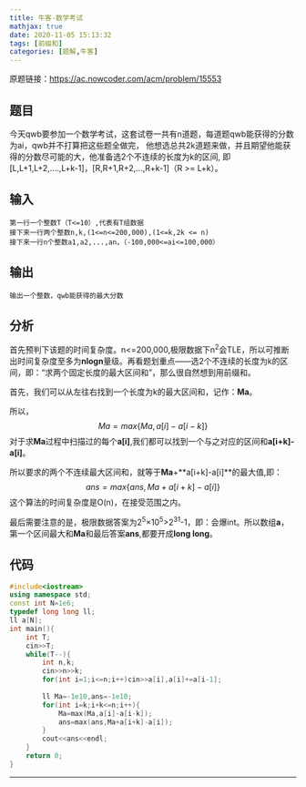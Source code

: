 ```yaml
---
title: 牛客-数学考试
mathjax: true
date: 2020-11-05 15:13:32
tags: [前缀和]
categories: [题解,牛客]
---
```


原题链接：https://ac.nowcoder.com/acm/problem/15553

## 题目

今天qwb要参加一个数学考试，这套试卷一共有n道题，每道题qwb能获得的分数为ai，qwb并不打算把这些题全做完，
 他想选总共2k道题来做，并且期望他能获得的分数尽可能的大，他准备选2个不连续的长度为k的区间,
 即[L,L+1,L+2,....,L+k-1]，[R,R+1,R+2,...,R+k-1]（R >= L+k）。

<!--more-->

## 输入

```
第一行一个整数T（T<=10）,代表有T组数据
接下来一行两个整数n,k,(1<=n<=200,000),(1<=k,2k <= n)
接下来一行n个整数a1,a2,...,an，（-100,000<=ai<=100,000）
```

## 输出

```
输出一个整数，qwb能获得的最大分数
```

## 分析

首先预判下该题的时间复杂度。n<=200,000,极限数据下n<sup>2</sup>会TLE，所以可推断出时间复杂度至多为**nlogn**量级。再看题划重点——选2个不连续的长度为k的区间，即：“求两个固定长度的最大区间和”，那么很自然想到用前缀和。

首先，我们可以从左往右找到一个长度为k的最大区间和，记作：**Ma**。

所以，
$$
Ma=max\left\{Ma,a[i]-a[i-k]\right\}
$$
对于求**Ma**过程中扫描过的每个**a[i]**,我们都可以找到一个与之对应的区间和**a[i+k]-a[i]**。

所以要求的两个不连续最大区间和，就等于**Ma**+**a[i+k]-a[i]**的最大值,即：
$$
ans=max\left\{ans,Ma+a[i+k]-a[i]\right\}
$$
这个算法的时间复杂度是O(n)，在接受范围之内。

最后需要注意的是，极限数据答案为2<sup>5</sup>×10<sup>5</sup>>2<sup>31</sup>-1，即：会爆int。所以数组**a**，第一个区间最大和**Ma**和最后答案**ans**,都要开成**long long**。

## 代码

```c++
#include<iostream>
using namespace std;
const int N=1e6;
typedef long long ll;
ll a[N];
int main(){
	int T;
	cin>>T;
	while(T--){
		int n,k;
		cin>>n>>k;
		for(int i=1;i<=n;i++)cin>>a[i],a[i]+=a[i-1];
		
		ll Ma=-1e10,ans=-1e10;
		for(int i=k;i+k<=n;i++){
			Ma=max(Ma,a[i]-a[i-k]);
			ans=max(ans,Ma+a[i+k]-a[i]);
		}
		cout<<ans<<endl;
	}	
	return 0;
}
```

****


